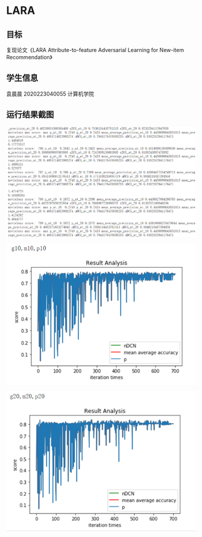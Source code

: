 # LARA  
目标
---  
复现论文《LARA Attribute-to-feature Adversarial Learning for New-item Recommendation》  

学生信息  
---  
袁晨晨 2020223040055 计算机学院  

运行结果截图 
---  
![score.png](LARA//IMG//score.png)  

![result1.png](LARA//IMG//result1.png)  

![result2.png](LARA//IMG//result2.png)  
